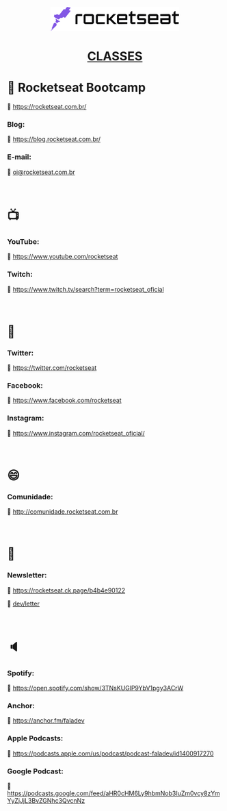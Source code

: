 <div align="center">
    <a href="https://rocketseat.com.br/">
        <img src="./logo_rocketseat.png" alt="Rocketseat" width="300px">
    </a>
    <h1>
        <a href="https://marcelosperalta.github.io/rocketseat/">
        CLASSES
        </a>
    </h1>
</div>

# :rocket: Rocketseat Bootcamp

:link: https://rocketseat.com.br/  

### Blog:

:link: https://blog.rocketseat.com.br/  

### E-mail:

:email: oi@rocketseat.com.br  
<br>
<br>

# :tv:

### YouTube:

:link: https://www.youtube.com/rocketseat  

### Twitch:

:link: https://www.twitch.tv/search?term=rocketseat_oficial  
<br>
<br>

# :iphone:

### Twitter:

:link: https://twitter.com/rocketseat  

### Facebook:

:link: https://www.facebook.com/rocketseat  

### Instagram:

:link: https://www.instagram.com/rocketseat_oficial/  
<br>
<br>

# :smile:

### Comunidade:

:link: http://comunidade.rocketseat.com.br  
<br>
<br>

# :email:

### Newsletter:

:link: https://rocketseat.ck.page/b4b4e90122  

:link: [dev/letter](https://www.notion.so/dev-letter-e59ace6284a044b88fc5a9945ae326de)  
<br>
<br>

# :speaker:

### Spotify:

:link: https://open.spotify.com/show/3TNsKUGlP9YbV1pgy3ACrW  

### Anchor:

:link: https://anchor.fm/faladev  

### Apple Podcasts:

:link: https://podcasts.apple.com/us/podcast/podcast-faladev/id1400917270  

### Google Podcast:

:link: https://podcasts.google.com/feed/aHR0cHM6Ly9hbmNob3IuZm0vcy8zYmYyZjJjL3BvZGNhc3QvcnNz  